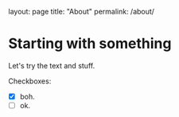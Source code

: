 layout: page
title: "About"
permalink: /about/

# Starting with something

Let's try the text and stuff.

Checkboxes:

* [x] boh.
* [ ] ok.